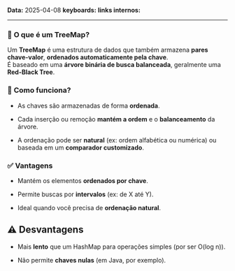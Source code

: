 
**Data:** 2025-04-08
**keyboards:** 
**links internos:** 
___

### 🌳 **O que é um TreeMap?**

Um **TreeMap** é uma estrutura de dados que também armazena **pares chave-valor**, **ordenados automaticamente pela chave**.  
É baseado em uma **árvore binária de busca balanceada**, geralmente uma **Red-Black Tree**.


### 🔧 **Como funciona?**

- As chaves são armazenadas de forma **ordenada**.
    
- Cada inserção ou remoção **mantém a ordem** e o **balanceamento** da árvore.
    
- A ordenação pode ser **natural** (ex: ordem alfabética ou numérica) ou baseada em um **comparador customizado**.


### ✅ **Vantagens**

- Mantém os elementos **ordenados por chave**.
    
- Permite buscas por **intervalos** (ex: de X até Y).
    
- Ideal quando você precisa de **ordenação natural**.


## ⚠️ **Desvantagens**

- Mais **lento** que um HashMap para operações simples (por ser O(log n)).
    
- Não permite **chaves nulas** (em Java, por exemplo).